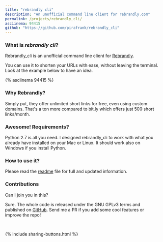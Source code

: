 ```yaml
---
title: "rebrandly cli"
description: "An unofficial command line client for rebrandly.com"
permalink: /projects/rebrandly_cli/
asciinema: 94415
github: "https://github.com/pirafrank/rebrandly_cli"
---
```


### What is *rebrandly cli*?

Rebrandly_cli is an unofficial command line client for [Rebrandly](http://rebrandly.com).

You can use it to shorten your URLs with ease, without leaving the terminal. Look at the example below to have an idea.

{% asciinema 94415 %}

### Why Rebrandly?

Simply put, they offer unlimited short links for free, even using custom domains. That's a ton more compared to bit.ly which offers just 500 short links/month.

### Awesome! Requirements?

Python 2.7 is all you need. I designed rebrandly_cli to work with what you already have installed on your Mac or Linux. It should work also on Windows if you install Python.

### How to use it?

Please read the [readme](https://github.com/pirafrank/rebrandly_cli/blob/master/README.md) file for full and updated information.

### Contributions

Can I join you in this?

Sure. The whole code is released under the GNU GPLv3 terms and published on [GitHub](https://github.com/pirafrank/rebrandly_cli). Send me a PR if you add some cool features or improve the repo!

<br>

{% include sharing-buttons.html %}
